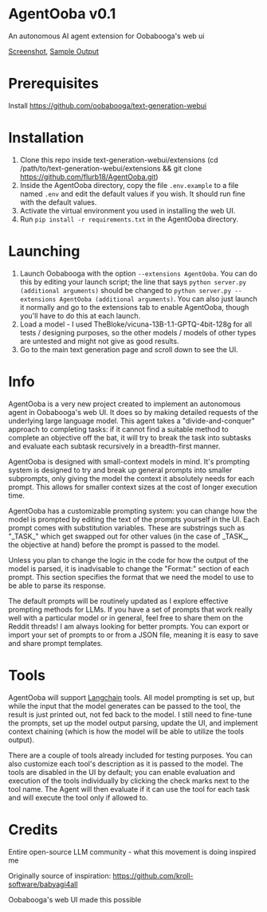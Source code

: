 # AgentOoba v0.1
An autonomous AI agent extension for Oobabooga's web ui

[Screenshot](https://imgur.com/a/uapv6jd), [Sample Output](https://pastebin.com/Mp5JHEUq)

# Prerequisites
Install https://github.com/oobabooga/text-generation-webui

# Installation
1. Clone this repo inside text-generation-webui/extensions (cd /path/to/text-generation-webui/extensions && git clone https://github.com/flurb18/AgentOoba.git)
2. Inside the AgentOoba directory, copy the file `.env.example` to a file named `.env` and edit the default values if you wish. It should run fine with the default values.
3. Activate the virtual environment you used in installing the web UI.
4. Run `pip install -r requirements.txt` in the AgentOoba directory.

# Launching
1. Launch Oobabooga with the option `--extensions AgentOoba`. You can do this by editing your launch script; the line that says `python server.py (additional arguments)` should be changed to `python server.py --extensions AgentOoba (additional arguments)`. You can also just launch it normally and go to the extensions tab to enable AgentOoba, though you'll have to do this at each launch.
2. Load a model - I used TheBloke/vicuna-13B-1.1-GPTQ-4bit-128g for all tests / designing purposes, so the other models / models of other types are untested and might not give as good results.
3. Go to the main text generation page and scroll down to see the UI.

# Info

AgentOoba is a very new project created to implement an autonomous agent in Oobabooga's web UI. It does so by making detailed requests of the underlying large language model. This agent takes a "divide-and-conquer" approach to completing tasks: if it cannot find a suitable method to complete an objective off the bat, it will try to break the task into subtasks and evaluate each subtask recursively in a breadth-first manner.

AgentOoba is designed with small-context models in mind. It's prompting system is designed to try and break up general prompts into smaller subprompts, only giving the model the context it absolutely needs for each prompt. This allows for smaller context sizes at the cost of longer execution time.

AgentOoba has a customizable prompting system: you can change how the model is prompted by editing the text of the prompts yourself in the UI. Each prompt comes with substitution variables. These are substrings such as "\_TASK\_" which get swapped out for other values (in the case of \_TASK\_, the objective at hand) before the prompt is passed to the model.

Unless you plan to change the logic in the code for how the output of the model is parsed, it is inadvisable to change the "Format:" section of each prompt. This section specifies the format that we need the model to use to be able to parse its response.

The default prompts will be routinely updated as I explore effective prompting methods for LLMs. If you have a set of prompts that work really well with a particular model or in general, feel free to share them on the Reddit threads! I am always looking for better prompts. You can export or import your set of prompts to or from a JSON file, meaning it is easy to save and share prompt templates.

# Tools

AgentOoba will support [Langchain](https://python.langchain.com/en/latest/index.html) tools. All model prompting is set up, but while the input that the model generates can be passed to the tool, the result is just printed out, not fed back to the model. I still need to fine-tune the prompts, set up the model output parsing, update the UI, and implement context chaining (which is how the model will be able to utilize the tools output).

There are a couple of tools already included for testing purposes. You can also customize each tool's description as it is passed to the model. The tools are disabled in the UI by default; you can enable evaluation and execution of the tools individually by clicking the check marks next to the tool name. The Agent will then evaluate if it can use the tool for each task and will execute the tool only if allowed to.

# Credits

Entire open-source LLM community - what this movement is doing inspired me

Originally source of inspiration: https://github.com/kroll-software/babyagi4all

Oobabooga's web UI made this possible

